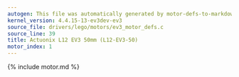 ```yaml
---
autogen: This file was automatically generated by motor-defs-to-markdown.py
kernel_version: 4.4.15-13-ev3dev-ev3
source_file: drivers/lego/motors/ev3_motor_defs.c
source_line: 39
title: Actuonix L12 EV3 50mm (L12-EV3-50)
motor_index: 1
---
```


{% include motor.md %}
